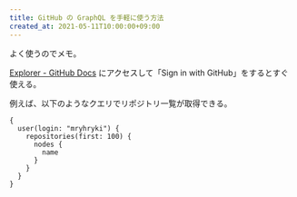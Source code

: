 ```yaml
---
title: GitHub の GraphQL を手軽に使う方法
created_at: 2021-05-11T10:00:00+09:00
---
```


よく使うのでメモ。

[Explorer - GitHub Docs](https://docs.github.com/en/graphql/overview/explorer) にアクセスして「Sign in with GitHub」をするとすぐ使える。

例えば、以下のようなクエリでリポジトリ一覧が取得できる。

```
{
  user(login: "mryhryki") {
    repositories(first: 100) {
      nodes {
        name
      }
    }
  }
}
```